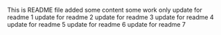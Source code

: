This is README file
added some content
some work only
update for readme 1
update for readme 2
update for readme 3
update for readme 4
update for readme 5
update for readme 6
update for readme 7




